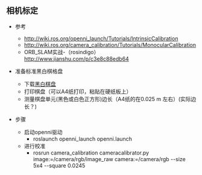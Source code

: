 ## 相机标定

- 参考
    - http://wiki.ros.org/openni_launch/Tutorials/IntrinsicCalibration
    - http://wiki.ros.org/camera_calibration/Tutorials/MonocularCalibration
    - ORB_SLAM实战-（rosindigo） http://www.jianshu.com/p/c3e8c88edb64

- 准备标准黑白棋格盘
    - 下载[黑白棋盘](http://wiki.ros.org/camera_calibration/Tutorials/MonocularCalibration?action=AttachFile&do=view&target=check-108.pdf)
    - 打印棋盘（可以A4纸打印，粘贴在硬纸板上）
    - 测量棋盘单元(黑色或白色正方形)边长（A4纸的在0.025 m 左右）(实际边长？)
    
- 步骤
    - 启动openni驱动
        - roslaunch openni_launch openni.launch
    - 进行校准
        - rosrun camera_calibration cameracalibrator.py image:=/camera/rgb/image_raw camera:=/camera/rgb --size 5x4 --square 0.0245